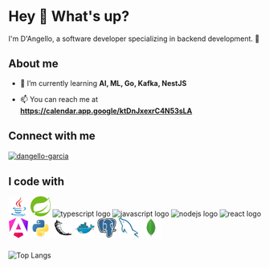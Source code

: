 # Hey 👋 What's up?

I'm D'Angello, a software developer specializing in backend development. 🚀

## About me

- 🌱 I’m currently learning **AI, ML, Go, Kafka, NestJS**

- 📫 You can reach me at **https://calendar.app.google/ktDnJxexrC4N53sLA**

## Connect with me

<p align="left">
<a href="https://linkedin.com/in/dangello-garcia" target="blank"><img align="center" src="https://raw.githubusercontent.com/rahuldkjain/github-profile-readme-generator/master/src/images/icons/Social/linked-in-alt.svg" alt="dangello-garcia" height="30" width="40" /></a>
</p>

## I code with

<div align="left">
  <img src="https://raw.githubusercontent.com/devicons/devicon/master/icons/java/java-original.svg" height="40" alt="java logo"  />
  <img src="https://raw.githubusercontent.com/devicons/devicon/refs/heads/master/icons/spring/spring-original.svg" height="40" alt="spring logo"  />
  <img src="https://cdn.jsdelivr.net/gh/devicons/devicon/icons/typescript/typescript-original.svg" height="40" alt="typescript logo"  />
  <img src="https://cdn.jsdelivr.net/gh/devicons/devicon/icons/javascript/javascript-original.svg" height="40" alt="javascript logo"  />
  <img src="https://cdn.jsdelivr.net/gh/devicons/devicon/icons/nodejs/nodejs-original.svg" height="40" alt="nodejs logo"  />
  <img src="https://cdn.jsdelivr.net/gh/devicons/devicon/icons/react/react-original.svg" height="40" alt="react logo"  />
  <img src="https://raw.githubusercontent.com/devicons/devicon/refs/heads/master/icons/angular/angular-original.svg" height="40" alt="angular logo"  />
  <img src="https://raw.githubusercontent.com/devicons/devicon/refs/heads/master/icons/python/python-original.svg" height="40" alt="python logo"  />
  <img src="https://raw.githubusercontent.com/devicons/devicon/refs/heads/master/icons/flask/flask-original.svg" height="40" alt="flask logo"  />
  <img src="https://raw.githubusercontent.com/devicons/devicon/refs/heads/master/icons/docker/docker-original.svg" height="40" alt="docker logo"  />
  <img src="https://raw.githubusercontent.com/devicons/devicon/refs/heads/master/icons/postgresql/postgresql-original.svg" height="40" alt="postgres logo"  />
  <img src="https://raw.githubusercontent.com/devicons/devicon/refs/heads/master/icons/mysql/mysql-original.svg" height="40" alt="mysql logo"  />
  <img src="https://raw.githubusercontent.com/devicons/devicon/refs/heads/master/icons/mongodb/mongodb-original.svg" height="40" alt="mongo logo"  />
</div>

###

![Top Langs](https://github-readme-stats.vercel.app/api/top-langs/?username=dangello-g&size_weight=0.5&count_weight=0.5&layout=compact&theme=material-palenight)
